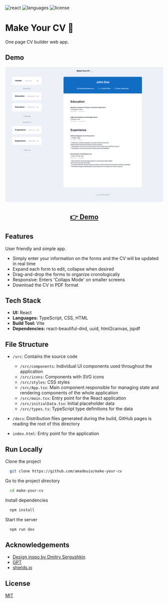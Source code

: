 ![react](https://img.shields.io/badge/React-149eca)
![languages](https://img.shields.io/badge/languages-ts%2C%20html%2C%20css-blue)
![license](https://img.shields.io/badge/license-MIT-green)

# Make Your CV 📃

One page CV builder web app.

## Demo

<p align="center">
  <img src="public/screenshots/screenshot.png" width="650px" alt="screenshot">
</p>
<h2 align="center">
  <a href="https://amadeuio.github.io/make-your-cv">👉 Demo</a>
</h2>

## Features

User friendly and simple app.

- Simply enter your information on the forms and the CV will be updated in real time
- Expand each form to edit, collapse when desired
- Drag-and-drop the forms to organize cronologically
- Responsive: Enters 'Collaps Mode' on smaller screens
- Download the CV in PDF format

## Tech Stack

- **UI:** React
- **Languages:** TypeScript, CSS, HTML
- **Build Tool:** Vite
- **Dependencies:** react-beautiful-dnd, uuid, html2canvas, jspdf

## File Structure

- `/src`: Contains the source code

  - `/src/components`: Individual UI components used throughout the application
  - `/src/icons`: Components with SVG icons
  - `/src/styles`: CSS styles
  - `/src/App.tsx`: Main component responsible for managing state and rendering components of the whole application
  - `/src/main.tsx`: Entry point for the React application
  - `/src/initialData.tsx`: Initial placeholder data
  - `/src/types.ts`: TypeScript type definitions for the data

- `/docs`: Distribution files generated during the build, GitHub pages is reading the root of this directory

- `index.html`: Entry point for the application

## Run Locally

Clone the project

```bash
  git clone https://github.com/amadeuio/make-your-cv
```

Go to the project directory

```bash
  cd make-your-cv
```

Install dependencies

```bash
  npm install
```

Start the server

```bash
  npm run dev
```

## Acknowledgements

- [Design inspo by Dmitry Sergushkin](https://dribbble.com/shots/20685447-Create-Event-Form)
- [GPT](https://chat.openai.com/)
- [shields.io](https://shields.io/)

## License

[MIT](https://choosealicense.com/licenses/mit/)
